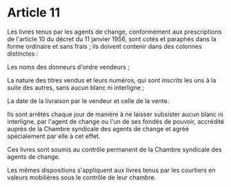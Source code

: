 # Article 11

Les livres tenus par les agents de change, conformément aux prescriptions de l'article 10 du décret du 11 janvier 1956, sont cotés et paraphés dans la forme ordinaire et sans frais ; ils doivent contenir dans des colonnes distinctes :

Les noms des donneurs d'ordre vendeurs ;

La nature des titres vendus et leurs numéros, qui sont inscrits les uns à la suite des autres, sans aucun blanc ni interligne ;

La date de la livraison par le vendeur et celle de la vente.

Ils sont arrêtés chaque jour de manière à ne laisser subsister aucun blanc ni interligne, par l'agent de change ou l'un de ses fondés de pouvoir, accrédité auprès de la Chambre syndicale des agents de change et agréé spécialement par elle à cet effet.

Ces livres sont soumis au contrôle permanent de la Chambre syndicale des agents de change.

Les mêmes dispositions s'appliquent aux livres tenus par les courtiers en valeurs mobilières sous le contrôle de leur chambre.
